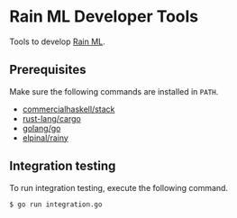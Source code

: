 # Rain ML Developer Tools

Tools to develop [Rain ML](https://github.com/elpinal/rain-ml).

## Prerequisites

Make sure the following commands are installed in `PATH`.

- [commercialhaskell/stack](https://github.com/commercialhaskell/stack)
- [rust-lang/cargo](https://github.com/rust-lang/cargo)
- [golang/go](https://github.com/golang/go)
- [elpinal/rainy](https://github.com/elpinal/rainy)

## Integration testing

To run integration testing, execute the following command.

```
$ go run integration.go
```
